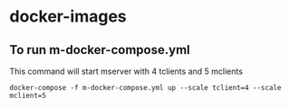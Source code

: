 # docker-images

## To run m-docker-compose.yml
This command will start mserver with 4 tclients and 5 mclients
```
docker-compose -f m-docker-compose.yml up --scale tclient=4 --scale mclient=5
```

